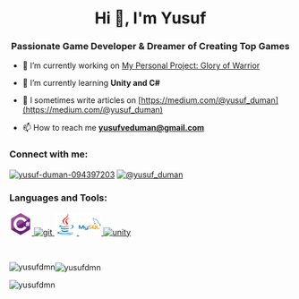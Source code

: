 <h1 align="center">Hi 👋, I'm Yusuf</h1>
<h3 align="center">Passionate Game Developer & Dreamer of Creating Top Games</h3>


- 🔭 I’m currently working on [My Personal Project: Glory of Warrior](https://github.com/yusufdmn/Glory-of-Warrior)

- 🌱 I’m currently learning **Unity and C#**

- 📝 I sometimes write articles on [https://medium.com/@yusuf_duman](https://medium.com/@yusuf_duman)

- 📫 How to reach me **yusufveduman@gmail.com**


<h3 align="left">Connect with me:</h3>
<p align="left">
<a href="https://linkedin.com/in/yusuf-duman-094397203" target="blank"><img align="center" src="https://raw.githubusercontent.com/rahuldkjain/github-profile-readme-generator/master/src/images/icons/Social/linked-in-alt.svg" alt="yusuf-duman-094397203" height="30" width="40" /></a>
<a href="https://medium.com/@yusuf_duman" target="blank"><img align="center" src="https://raw.githubusercontent.com/rahuldkjain/github-profile-readme-generator/master/src/images/icons/Social/medium.svg" alt="@yusuf_duman" height="30" width="40" /></a>

<h3 align="left">Languages and Tools:</h3>
<p align="left"> <a href="https://www.w3schools.com/cs/" target="_blank" rel="noreferrer"> <img src="https://raw.githubusercontent.com/devicons/devicon/master/icons/csharp/csharp-original.svg" alt="csharp" width="40" height="40"/> </a> <a href="https://git-scm.com/" target="_blank" rel="noreferrer"> <img src="https://www.vectorlogo.zone/logos/git-scm/git-scm-icon.svg" alt="git" width="40" height="40"/> </a> <a href="https://www.java.com" target="_blank" rel="noreferrer"> <img src="https://raw.githubusercontent.com/devicons/devicon/master/icons/java/java-original.svg" alt="java" width="40" height="40"/> </a> <a href="https://www.mysql.com/" target="_blank" rel="noreferrer"> <img src="https://raw.githubusercontent.com/devicons/devicon/master/icons/mysql/mysql-original-wordmark.svg" alt="mysql" width="40" height="40"/> </a> <a href="https://unity.com/" target="_blank" rel="noreferrer"> <img src="https://www.vectorlogo.zone/logos/unity3d/unity3d-icon.svg" alt="unity" width="40" height="40"/> </a> </p>

<br>
<p><img align="left" src="https://github-readme-stats.vercel.app/api/top-langs?username=yusufdmn&show_icons=true&locale=en&layout=compact" alt="yusufdmn" /></p>

<p><img align="center" src="https://github-readme-streak-stats.herokuapp.com/?user=yusufdmn&" alt="yusufdmn" /></p>

<p align="left"> <img src="https://komarev.com/ghpvc/?username=yusufdmn&label=Profile%20views&color=0e75b6&style=flat" alt="yusufdmn" /> </p>

